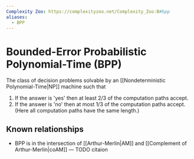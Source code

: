 ```yaml
---
Complexity Zoo: https://complexityzoo.net/Complexity_Zoo:B#bpp
aliases:
  - BPP
---
```

# Bounded-Error Probabilistic Polynomial-Time (BPP)
The class of decision problems solvable by an [[Nondeterministic Polynomial-Time|NP]] machine such that
1. If the answer is 'yes' then at least 2/3 of the computation paths accept.
2. If the answer is 'no' then at most 1/3 of the computation paths accept.
(Here all computation paths have the same length.)



## Known relationships
- BPP is in the intersection of [[Arthur-Merlin|AM]] and [[Complement of Arthur-Merlin|coAM]] — TODO citaion